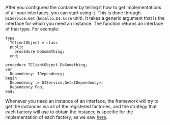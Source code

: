 After you configured the container by telling it how to get implementations of all your interfaces, you can start using it. This is done through `DIService.Get` (`Emballo.DI.Core` unit). It takes a generic argument that is the interface for which you need an instance. The function returns an interface of that type.
For exemple:
```
type
  TClientObject = class
  public
    procedure DoSomething;
  end;

procedure TClientObject.DoSomething;
var
  Dependency: IDependency;
begin
  Dependency := DIService.Get<IDependency>;
  Dependency.Foo;
end;
```

Whenever you need an instance of an interface, the framework will try to get the instances via all of the registered factories, and the strategy that each factory will use to obtain the instance is specific for the implementation of each factory, as we saw [here](ConfiguringDependencies.md).
